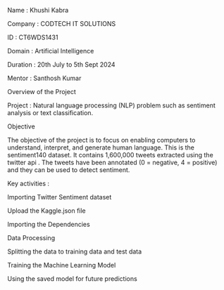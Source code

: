 Name : Khushi Kabra


Company : CODTECH IT SOLUTIONS 


ID : CT6WDS1431


Domain : Artificial Intelligence 


Duration : 20th July to 5th Sept 2024


Mentor : Santhosh Kumar



Overview of the Project 



Project : Natural language processing (NLP) problem such as sentiment analysis or text classification.



Objective


The objective of the project is to focus on enabling computers to understand, interpret, and generate human language. This is the sentiment140 dataset.
It contains 1,600,000 tweets extracted using the twitter api . The tweets have been annotated (0 = negative, 4 = positive) and they can be used to detect sentiment.


Key activities : 


Importing Twitter Sentiment dataset

Upload the Kaggle.json file

Importing the Dependencies

Data Processing

Splitting the data to training data and test data

Training the Machine Learning Model

Using the saved model for future predictions









